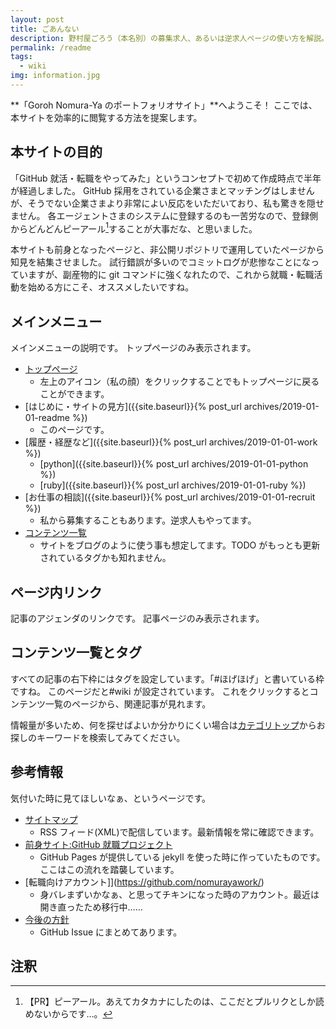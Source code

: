 ```yaml
---
layout: post
title: ごあんない
description: 野村屋ごろう（本名別）の募集求人、あるいは逆求人ページの使い方を解説。GitHub Pagesで公開しているので誰でもコピペで似たようなサイトが作れます。
permalink: /readme
tags:
  - wiki
img: information.jpg
---
```


**「Goroh Nomura-Ya のポートフォリオサイト」**へようこそ！
ここでは、本サイトを効率的に閲覧する方法を提案します。

## 本サイトの目的

「GitHub 就活・転職をやってみた」というコンセプトで初めて作成時点で半年が経過しました。
GitHub 採用をされている企業さまとマッチングはしませんが、そうでない企業さまより非常によい反応をいただいており、私も驚きを隠せません。
各エージェントさまのシステムに登録するのも一苦労なので、登録側からどんどんピーアール[^1]することが大事だな、と思いました。

本サイトも前身となったページと、非公開リポジトリで運用していたページから知見を結集させました。
試行錯誤が多いのでコミットログが悲惨なことになっていますが、副産物的に git コマンドに強くなれたので、これから就職・転職活動を始める方にこそ、オススメしたいですね。

## メインメニュー

メインメニューの説明です。
トップページのみ表示されます。

- [トップページ]({{site.baseurl}})
  - 左上のアイコン（私の顔）をクリックすることでもトップページに戻ることができます。
- [はじめに・サイトの見方]({{site.baseurl}}{% post_url archives/2019-01-01-readme %})
  - このページです。
- [履歴・経歴など]({{site.baseurl}}{% post_url archives/2019-01-01-work %})
  - [python]({{site.baseurl}}{% post_url archives/2019-01-01-python %})
  - [ruby]({{site.baseurl}}{% post_url archives/2019-01-01-ruby %})
- [お仕事の相談]({{site.baseurl}}{% post_url archives/2019-01-01-recruit %})
  - 私から募集することもあります。逆求人もやってます。
- [コンテンツ一覧]({{site.baseurl}}/tags)
  - サイトをブログのように使う事も想定してます。TODO がもっとも更新されているタグかも知れません。

## ページ内リンク

記事のアジェンダのリンクです。
記事ページのみ表示されます。

## コンテンツ一覧とタグ

すべての記事の右下枠にはタグを設定しています。「#ほげほげ」と書いている枠ですね。
このページだと#wiki が設定されています。
これをクリックするとコンテンツ一覧のページから、関連記事が見れます。

情報量が多いため、何を探せばよいか分かりにくい場合は[カテゴリトップ]({{site.baseurl}}/tags/カテゴリトップ)からお探しのキーワードを検索してみてください。

## 参考情報

気付いた時に見てほしいなぁ、というページです。

- [サイトマップ]({{site.baseurl}}/sitemap.xml)
  - RSS フィード(XML)で配信しています。最新情報を常に確認できます。
- [前身サイト:GitHub 就職プロジェクト]({{site.url}})
  - GitHub Pages が提供している jekyll を使った時に作っていたものです。ここはこの流れを踏襲しています。
- [転職向けアカウント]](https://github.com/nomurayawork/)
  - 身バレまずいかなぁ、と思ってチキンになった時のアカウント。最近は開き直ったため移行中……
- [今後の方針](https://github.com/shimajima-eiji/resume/issues)
  - GitHub Issue にまとめてあります。

## 注釈

[^1]: 【PR】ピーアール。あえてカタカナにしたのは、ここだとプルリクとしか読めないからです…。
